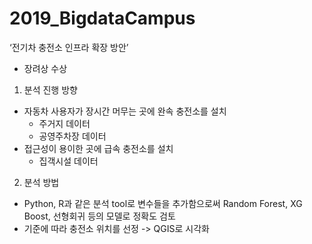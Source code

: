 # 2019_BigdataCampus

‘전기차 충전소 인프라 확장 방안’
- 장려상 수상

1. 분석 진행 방향
- 자동차 사용자가 장시간 머무는 곳에 완속 충전소를 설치
  * 주거지 데이터
  * 공영주차장 데이터
- 접근성이 용이한 곳에 급속 충전소를 설치
  * 집객시설 데이터

2. 분석 방법
- Python, R과 같은 분석 tool로 변수들을 추가함으로써 Random Forest, XG Boost, 선형회귀 등의 모델로 정확도 검토
- 기준에 따라 충전소 위치를 선정 -> QGIS로 시각화
